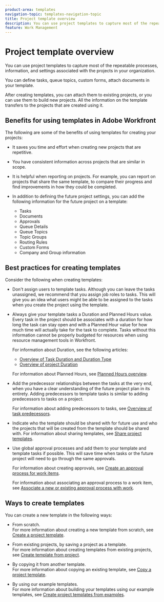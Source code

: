 ```yaml
---
product-area: templates
navigation-topic: templates-navigation-topic
title: Project template overview
description: You can use project templates to capture most of the repeatable processes, information, and settings associated with the projects in your organization.
feature: Work Management
---
```


# Project template overview

You can use project templates to capture most of the repeatable processes, information, and settings associated with the projects in your organization.

You can define tasks, queue topics, custom forms, attach documents in your template.

After creating templates, you can attach them to existing projects, or you can use them to build new projects. All the information on the template transfers to the projects that are created using it.

## Benefits for using templates in Adobe Workfront

The following are some of the benefits of using templates for creating your projects:

* It saves you time and effort when creating new projects that are repetitive.
* You have consistent information across projects that are similar in scope.
* It is helpful when reporting on projects. For example, you can report on projects that share the same template, to compare their progress and find improvements in how they could be completed. 
* In addition to defining the future project settings, you can add the following information for the future project on a template:

   * Tasks
   * Documents
   * Approvals
   * Queue Details
   * Queue Topics
   * Topic&nbsp;Groups
   * Routing Rules
   * Custom&nbsp;Forms
   * Company and Group information

## Best practices for creating templates

<!--
<p data-mc-conditions="QuicksilverOrClassic.Draft mode">(NOTE:this is not an extensive list, but we are updating it as we go.)</p>
-->

Consider the following when creating templates:

* Don't assign users to template tasks.&nbsp;Although you can leave the tasks unassigned, we recommend that you assign job roles to tasks. This will give you an idea what users might be able to be assigned to the tasks when you create the project using the template.
* Always give your template tasks a Duration and Planned Hours value. Every task in the project should be associates with a duration for how long the task can stay open and with a Planned Hour value for how much time will actually take for the task to complete. Tasks without this information cannot be properly budgeted for resources when using resource management tools in Workfront.

  For information about Duration, see the following articles:

   * [Overview of Task Duration and Duration Type](../../../manage-work/tasks/taskdurtn/task-duration-and-duration-type.md) 
   * [Overview of project Duration](../../../manage-work/projects/planning-a-project/project-duration.md)

  For information about Planned Hours, see [Planned Hours overview](../../../manage-work/tasks/task-information/planned-hours.md).

* Add the predecessor relationships between the tasks at the very end, when you have a clear understanding of the future project plan in its entirety. Adding predecessors to template tasks is similar to adding predecessors to tasks on a project.

  For information about adding predecessors to tasks, see [Overview of task predecessors](../../../manage-work/tasks/use-prdcssrs/predecessors-overview.md).

* Indicate who the template should be shared with for future use and who the projects that will be created from the template should be shared with. For information about sharing templates, see [Share project templates](../../../manage-work/projects/create-and-manage-templates/share-project-template.md).
* Use global approval processes and add them to your template and template tasks if possible. This will save time when tasks or the future project will need to go through the same approvals.

  For information about creating approvals, see [Create an approval process for work items](../../../administration-and-setup/customize-workfront/configure-approval-milestone-processes/create-approval-processes.md).

  For information about associating an approval process to a work item, see [Associate a new or existing approval process with work](../../../review-and-approve-work/manage-approvals/associate-approval-with-work.md).

## Ways to create templates

You can create a new template in the following ways:

* From scratch.  
  For more information about creating a new template from scratch, see [Create a project template](../../../manage-work/projects/create-and-manage-templates/create-template.md).

* From existing projects, by saving a project as a template.  
  For more information about creating templates from existing projects, see [Create template from project](../../../manage-work/projects/create-and-manage-templates/create-template-from-project.md).

* By copying it from another template.  
  For more information about copying an existing template, see [Copy a project template](../../../manage-work/projects/create-and-manage-templates/copy-template.md).

* By using our example templates.   
  For more information about building your templates using our example templates, see [Create project templates from examples](../../../manage-work/projects/create-and-manage-templates/create-templates-from-examples.md).

